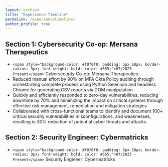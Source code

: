 ```yaml
---
layout: archive
title: "Experience Timeline"
permalink: /experiencetimeline/
author_profile: true
---
```


## Section 1: Cybersecurity Co-op: Mersana Therapeutics 
- `<span style="background-color: #f0f0f0; padding: 5px 10px; border-radius: 3px; font-weight: bold; color: #555;">07/2023 - Present</span>` Cybersecurity Co-op: Mersana Therapeutics
- Reduced manual effort by 90% on MFA Okta Policy auditing through orchestrating complete process using
Python Selenium and headless Chrome for generating CSV reports via DOM manipulation
- Quickly and efficiently responded to zero-day vulnerabilities, reducing downtime by 70% and minimizing the
impact on critical systems through effective risk management, remediation and mitigation strategies
- Collaborated with cross-functional teams to identify and document 100+ critical security vulnerabilities
misconfigurations, and weaknesses, resulting in 30% reduction of potential cyber threats and attacks

## Section 2: Security Engineer: Cybermatricks
- `<span style="background-color: #f0f0f0; padding: 5px 10px; border-radius: 3px; font-weight: bold; color: #555;">07/2023 - Present</span>` Security Engineer: Cybermatricks
